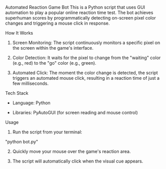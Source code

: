 Automated Reaction Game Bot
This is a Python script that uses GUI automation to play a popular online reaction time test. The bot achieves superhuman scores by programmatically detecting on-screen pixel color changes and triggering a mouse click in response.

How It Works
1. Screen Monitoring: The script continuously monitors a specific pixel on the screen within the game's interface.

2. Color Detection: It waits for the pixel to change from the "waiting" color (e.g., red) to the "go" color (e.g., green).

3. Automated Click: The moment the color change is detected, the script triggers an automated mouse click, resulting in a reaction time of just a few milliseconds.

Tech Stack
- Language: Python

- Libraries: PyAutoGUI (for screen reading and mouse control)

Usage
1. Run the script from your terminal:

"python bot.py"

2. Quickly move your mouse over the game's reaction area.

3. The script will automatically click when the visual cue appears.
